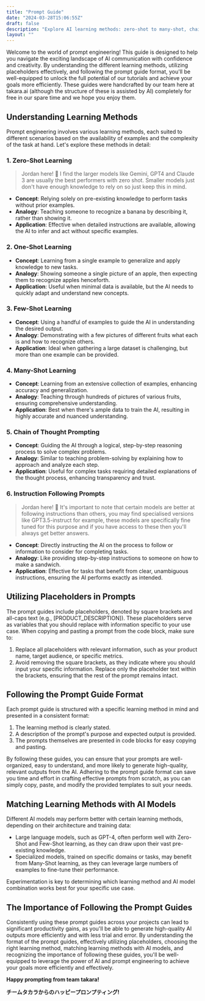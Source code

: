 ```yaml
---
title: "Prompt Guide"
date: "2024-03-28T15:06:55Z"
draft: false
description: "Explore AI learning methods: zero-shot to many-shot, chain of thought, and instruction following, to harness AI's full potential."
layout: ""
---
```


Welcome to the world of prompt engineering! This guide is designed to help you navigate the exciting landscape of AI communication with confidence and creativity. By understanding the different learning methods, utilizing placeholders effectively, and following the prompt guide format, you'll be well-equipped to unlock the full potential of our tutorials and achieve your goals more efficiently. These guides were handcrafted by our team here at takara.ai (although the structure of these is assisted by AI) completely for free in our spare time and we hope you enjoy them.

## Understanding Learning Methods

Prompt engineering involves various learning methods, each suited to different scenarios based on the availability of examples and the complexity of the task at hand. Let's explore these methods in detail:

### 1. Zero-Shot Learning

> Jordan here! &#128075; I find the larger models like Gemini, GPT4 and Claude 3 are usually the best performers with zero shot. Smaller models just don't have enough knowledge to rely on so just keep this in mind.

- **Concept**: Relying solely on pre-existing knowledge to perform tasks without prior examples.
- **Analogy**: Teaching someone to recognize a banana by describing it, rather than showing it.
- **Application**: Effective when detailed instructions are available, allowing the AI to infer and act without specific examples.

### 2. One-Shot Learning

- **Concept**: Learning from a single example to generalize and apply knowledge to new tasks.
- **Analogy**: Showing someone a single picture of an apple, then expecting them to recognize apples henceforth.
- **Application**: Useful when minimal data is available, but the AI needs to quickly adapt and understand new concepts.

### 3. Few-Shot Learning

- **Concept**: Using a handful of examples to guide the AI in understanding the desired output.
- **Analogy**: Demonstrating with a few pictures of different fruits what each is and how to recognize others.
- **Application**: Ideal when gathering a large dataset is challenging, but more than one example can be provided.

### 4. Many-Shot Learning

- **Concept**: Learning from an extensive collection of examples, enhancing accuracy and generalization.
- **Analogy**: Teaching through hundreds of pictures of various fruits, ensuring comprehensive understanding.
- **Application**: Best when there's ample data to train the AI, resulting in highly accurate and nuanced understanding.

### 5. Chain of Thought Prompting

- **Concept**: Guiding the AI through a logical, step-by-step reasoning process to solve complex problems.
- **Analogy**: Similar to teaching problem-solving by explaining how to approach and analyze each step.
- **Application**: Useful for complex tasks requiring detailed explanations of the thought process, enhancing transparency and trust.

### 6. Instruction Following Prompts

> Jordan here! &#128075; It's important to note that certain models are better at following instructions than others, you may find specialised versions like GPT3.5-instruct for example, these models are specifically fine tuned for this purpose and if you have access to these then you'll always get better answers.

- **Concept**: Directly instructing the AI on the process to follow or information to consider for completing tasks.
- **Analogy**: Like providing step-by-step instructions to someone on how to make a sandwich.
- **Application**: Effective for tasks that benefit from clear, unambiguous instructions, ensuring the AI performs exactly as intended.

## Utilizing Placeholders in Prompts

The prompt guides include placeholders, denoted by square brackets and all-caps text (e.g., [PRODUCT_DESCRIPTION]). These placeholders serve as variables that you should replace with information specific to your use case. When copying and pasting a prompt from the code block, make sure to:

1. Replace all placeholders with relevant information, such as your product name, target audience, or specific metrics.
2. Avoid removing the square brackets, as they indicate where you should input your specific information. Replace only the placeholder text within the brackets, ensuring that the rest of the prompt remains intact.

## Following the Prompt Guide Format

Each prompt guide is structured with a specific learning method in mind and presented in a consistent format:

1. The learning method is clearly stated.
2. A description of the prompt's purpose and expected output is provided.
3. The prompts themselves are presented in code blocks for easy copying and pasting.

By following these guides, you can ensure that your prompts are well-organized, easy to understand, and more likely to generate high-quality, relevant outputs from the AI. Adhering to the prompt guide format can save you time and effort in crafting effective prompts from scratch, as you can simply copy, paste, and modify the provided templates to suit your needs.

## Matching Learning Methods with AI Models

Different AI models may perform better with certain learning methods, depending on their architecture and training data:

- Large language models, such as GPT-4, often perform well with Zero-Shot and Few-Shot learning, as they can draw upon their vast pre-existing knowledge.
- Specialized models, trained on specific domains or tasks, may benefit from Many-Shot learning, as they can leverage large numbers of examples to fine-tune their performance.

Experimentation is key to determining which learning method and AI model combination works best for your specific use case.

## The Importance of Following the Prompt Guides

Consistently using these prompt guides across your projects can lead to significant productivity gains, as you'll be able to generate high-quality AI outputs more efficiently and with less trial and error. By understanding the format of the prompt guides, effectively utilizing placeholders, choosing the right learning method, matching learning methods with AI models, and recognizing the importance of following these guides, you'll be well-equipped to leverage the power of AI and prompt engineering to achieve your goals more efficiently and effectively.

**Happy prompting from team takara!**

**チームタカラからのハッピープロンプティング!**
